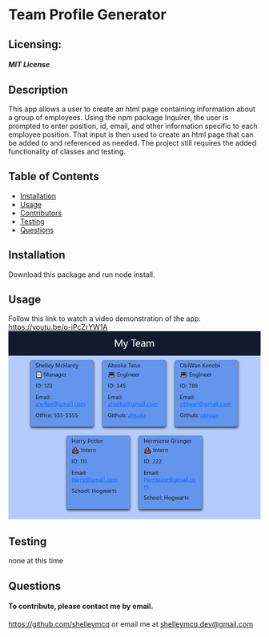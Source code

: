 # Team Profile Generator
## Licensing:
#### _MIT License_
## Description
This app allows a user to create an html page containing information about a group of employees. Using the npm package Inquirer, the user is prompted to enter position, id, email, and other information specific to each employee position. That input is then used to create an html page that can be added to and referenced as needed. The project still requires the added functionality of classes and testing.
## Table of Contents
* [Installation](#Installation)
* [Usage](#Usage)
* [Contributors](#Contributors)
* [Testing](#Testing)
* [Questions](#Questions)
## Installation
Download this package and run node install.
## Usage
Follow this link to watch a video demonstration of the app: https://youtu.be/o-iPcZrYW1A
![teambuilder screenshot](teambuilder.png)
## Testing
none at this time
## Questions 
#### To contribute, please contact me by email.

https://github.com/shelleymcq or email me at shelleymcq.dev@gmail.com
